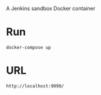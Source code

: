 A Jenkins sandbox Docker container

# Run
```
docker-compose up
```
# URL
```
http://localhost:9090/
```